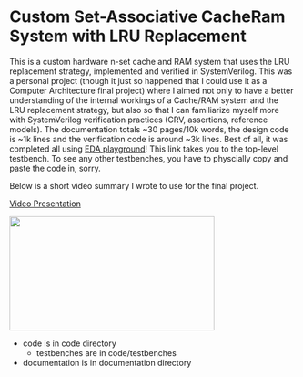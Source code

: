 # Custom Set-Associative CacheRam System with LRU Replacement
This is a custom hardware n-set cache and RAM system that uses the LRU replacement strategy, implemented and verified in SystemVerilog. This was a personal project (though it just so happened that I could use it as a Computer Architecture final project) where I aimed not only to have a better understanding of the internal workings of a Cache/RAM system and the LRU replacement strategy, but also so that I can familiarize myself more with SystemVerilog verification practices (CRV, assertions, reference models). The documentation totals ~30 pages/10k words, the design code is ~1k lines and the verification code is around ~3k lines. Best of all, it was completed all using [EDA playground](https://www.edaplayground.com/x/BhLN)! This link takes you to the top-level testbench. To see any other testbenches, you have to physcially copy and paste the code in, sorry.

Below is a short video summary I wrote to use for the final project.

[Video Presentation](https://youtu.be/xJ7fTJOHv4o)

<img src="https://github.com/user-attachments/assets/7f9a07c0-994e-4db3-ac0e-fd9fcaa127d0" width="360" height="200">

- code is in code directory
  - testbenches are in code/testbenches
- documentation is in documentation directory
